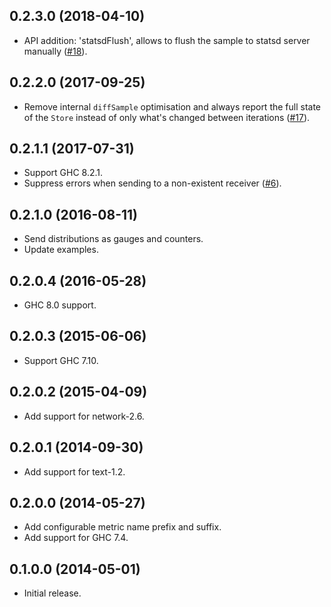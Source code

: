 ## 0.2.3.0 (2018-04-10)

 * API addition: 'statsdFlush', allows to flush the sample to statsd
   server manually
   ([#18](https://github.com/tibbe/ekg-statsd/pull/18)).

## 0.2.2.0 (2017-09-25)

 * Remove internal `diffSample` optimisation and always report the
   full state of the `Store` instead of only what's changed between
   iterations ([#17](https://github.com/tibbe/ekg-statsd/pull/17)).

## 0.2.1.1 (2017-07-31)

 * Support GHC 8.2.1.
 * Suppress errors when sending to a non-existent receiver
   ([#6](https://github.com/tibbe/ekg-statsd/pull/6)).

## 0.2.1.0 (2016-08-11)

 * Send distributions as gauges and counters.
 * Update examples.

## 0.2.0.4 (2016-05-28)

 * GHC 8.0 support.

## 0.2.0.3 (2015-06-06)

 * Support GHC 7.10.

## 0.2.0.2 (2015-04-09)

 * Add support for network-2.6.

## 0.2.0.1 (2014-09-30)

 * Add support for text-1.2.

## 0.2.0.0 (2014-05-27)

 * Add configurable metric name prefix and suffix.
 * Add support for GHC 7.4.

## 0.1.0.0 (2014-05-01)

 * Initial release.
